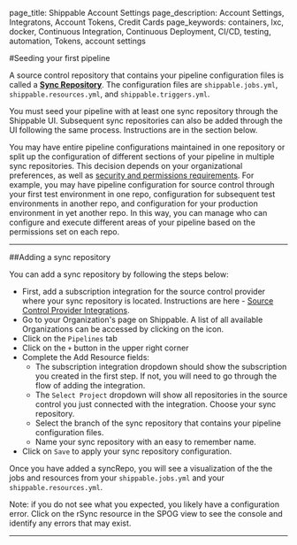page_title: Shippable Account Settings
page_description: Account Settings, Integratons, Account Tokens, Credit Cards
page_keywords: containers, lxc, docker, Continuous Integration, Continuous Deployment, CI/CD, testing, automation, Tokens, account settings

#Seeding your first pipeline

A source control repository that contains your pipeline configuration files is called a [**Sync Repository**](../../pipelines/resources/syncRepo.md).  The configuration files are `shippable.jobs.yml`, `shippable.resources.yml`, and `shippable.triggers.yml`.

You must seed your pipeline with at least one sync repository through the Shippable UI. Subsequent sync repositories can also be added through the UI following the same process. Instructions are in the section below.

You may have entire pipeline configurations maintained in one repository or split up the configuration of different sections of your pipeline in multiple sync repositories. This decision depends on your organizational preferences, as well as [security and permissions requirements](../../pipelines/gettingStarted/#permissions). For example, you may have pipeline configuration for source control through your first test environment in one repo, configuration for subsequent test environments in another repo, and configuration for your production environment in yet another repo. In this way, you can manage who can configure and execute different areas of your pipeline based on the permissions set on each repo.

---

##Adding a sync repository

You can add a sync repository by following the steps below:

* First, add a subscription integration for the source control provider where your sync repository is located. Instructions are here - [Source Control Provider Integrations](/integrations/scm/scmOverview/).
* Go to your Organization's page on Shippable. A list of all available Organizations can be accessed by clicking on the  <i class="fa fa-bars" aria-hidden="true"></i>  icon.
* Click on the `Pipelines` tab
* Click on the `+` button in the upper right corner
* Complete the Add Resource fields:
	* The subscription integration dropdown should show the subscription you created in the first step. If not, you will need to go through the flow of adding the integration.
	* The `Select Project` dropdown will show all repositories in the source control you just connected with the integration. Choose your sync repository.
	* Select the branch of the sync repository that contains your pipeline configuration files.
	* Name your sync repository with an easy to remember name.
* Click on `Save` to apply your sync repository configuration.

Once you have added a syncRepo, you will see a visualization of the the jobs and resources from your `shippable.jobs.yml` and your `shippable.resources.yml`.

Note: if you do not see what you expected, you likely have a configuration error. Click on the rSync resource in the SPOG view to see the console and identify any errors that may exist.

---
